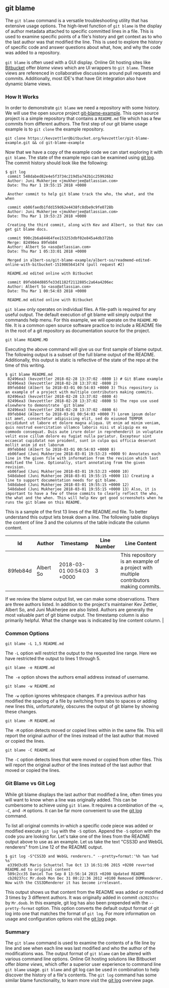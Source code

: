 ## git blame

The `git blame` command is a versatile troubleshooting utility that has extensive usage options. The high-level function of `git blame` is the display of author metadata attached to specific committed lines in a file. This is used to examine specific points of a file's history and get context as to who the last author was that modified the line. This is used to explore the history of specific code and answer questions about what, how, and why the code was added to a repository.

`git blame` is often used with a GUI display. Online Git hosting sites like [Bitbucket](http://bitbucket.org/) offer *blame views* which are UI wrappers to `git blame`. These views are referenced in collaborative discussions around pull requests and commits. Additionally, most IDE's that have Git integration also have dynamic blame views.

### How It Works

In order to demonstrate `git blame` we need a repository with some history. We will use the open source project [git-blame-example](https://bitbucket.org/kevzettler/git-blame-example). This open source project is a simple repository that contains a `README.md` file which has a few commits from different authors. The first step of our git blame usage example is to `git clone` the example repository.

```
git clone https://kevzettler@bitbucket.org/kevzettler/git-blame-example.git && cd git-blame-example
```

Now that we have a copy of the example code we can start exploring it with `git blame`. The state of the example repo can be examined using [git log](https://www.atlassian.com/git/tutorials/git-log). The commit history should look like the following:

```
$ git log
 commit 548dabed82e4e5f3734c219d5a742b1c259926b2
 Author: Juni Mukherjee <jmukherjee@atlassian.com>
 Date: Thu Mar 1 19:55:15 2018 +0000

 Another commit to help git blame track the who, the what, and the when

 commit eb06faedb1fdd159d62e4438fc8dbe9c9fe0728b
 Author: Juni Mukherjee <jmukherjee@atlassian.com>
 Date: Thu Mar 1 19:53:23 2018 +0000

 Creating the third commit, along with Kev and Albert, so that Kev can get git blame docs.

 commit 990c2b6a84464fee153253dbf02e845a4db372bb
 Merge: 82496ea 89feb84
 Author: Albert So <aso@atlassian.com>
 Date: Thu Mar 1 05:33:01 2018 +0000

 Merged in albert-so/git-blame-example/albert-so/readmemd-edited-online-with-bitbucket-1519865641474 (pull request #2)

 README.md edited online with Bitbucket

 commit 89feb84d885fe33d1182f2112885c2a64a4206ec
 Author: Albert So <aso@atlassian.com>
 Date: Thu Mar 1 00:54:03 2018 +0000

 README.md edited online with Bitbucket
```

`git blame` only operates on individual files. A file-path is required for any useful output. The default execution of git blame will simply output the commands help menu. For this example, we will operate on the `README.MD` file. It is a common open source software practice to include a README file in the root of a git repository as documentation source for the project.

```
git blame README.MD
```

Executing the above command will give us our first sample of blame output. The following output is a subset of the full blame output of the README. Additionally, this output is static is reflective of the state of the repo at the time of this writing.

```
$ git blame README.md
 82496ea3 (kevzettler 2018-02-28 13:37:02 -0800 1) # Git Blame example
 82496ea3 (kevzettler 2018-02-28 13:37:02 -0800 2)
 89feb84d (Albert So 2018-03-01 00:54:03 +0000 3) This repository is an example of a project with multiple contributors making commits.
 82496ea3 (kevzettler 2018-02-28 13:37:02 -0800 4)
 82496ea3 (kevzettler 2018-02-28 13:37:02 -0800 5) The repo use used elsewhere to demonstrate `git blame`
 82496ea3 (kevzettler 2018-02-28 13:37:02 -0800 6)
 89feb84d (Albert So 2018-03-01 00:54:03 +0000 7) Lorem ipsum dolor sit amet, consectetur adipisicing elit, sed do eiusmod TEMPOR incididunt ut labore et dolore magna aliqua. Ut enim ad minim veniam, quis nostrud exercitation ullamco laboris nisi ut aliquip ex ea commodo consequat. Duis aute irure dolor in reprehenderit in voluptate velit esse cillum dolore eu fugiat nulla pariatur. Excepteur sint occaecat cupidatat non proident, sunt in culpa qui officia deserunt mollit anim id est laborum
 89feb84d (Albert So 2018-03-01 00:54:03 +0000 8)
 eb06faed (Juni Mukherjee 2018-03-01 19:53:23 +0000 9) Annotates each line in the given file with information from the revision which last modified the line. Optionally, start annotating from the given revision.
 eb06faed (Juni Mukherjee 2018-03-01 19:53:23 +0000 10)
 548dabed (Juni Mukherjee 2018-03-01 19:55:15 +0000 11) Creating a line to support documentation needs for git blame.
 548dabed (Juni Mukherjee 2018-03-01 19:55:15 +0000 12)
 548dabed (Juni Mukherjee 2018-03-01 19:55:15 +0000 13) Also, it is important to have a few of these commits to clearly reflect the who, the what and the when. This will help Kev get good screenshots when he runs the git blame on this README.
```

This is a sample of the first 13 lines of the README.md file. To better understand this output lets break down a line. The following table displays the content of line 3 and the columns of the table indicate the column content.

| **Id**       | **Author** | **Timestamp**             | **Line Number** | **Line Content**                                                                      |
| ------------ | ---------- | ------------------------- | --------------- | ------------------------------------------------------------------------------------- |
| 89feb84d     | Albert So  | 2018-03-01 00:54:03 +0000 | 3               | This repository is an example of a project with multiple contributors making commits. |

If we review the blame output list, we can make some observations. There are three authors listed. In addition to the project's maintainer Kev Zettler, Albert So, and Juni Mukherjee are also listed. Authors are generally the most valuable part of git blame output. The timestamp column is also primarily helpful. What the change was is indicated by line content column. |

### Common Options

```
git blame -L 1,5 README.md
```

The `-L` option will restrict the output to the requested line range. Here we have restricted the output to lines 1 through 5.

```
git blame -e README.md
```

The` -e` option shows the authors email address instead of username.

```
git blame -w README.md
```

The `-w` option ignores whitespace changes. If a previous author has modified the spacing of a file by switching from tabs to spaces or adding new lines this, unfortunately, obscures the output of git blame by showing these changes.

```
git blame -M README.md
```

The `-M` option detects moved or copied lines within in the same file. This will report the original author of the lines instead of the last author that moved or copied the lines.

```
git blame -C README.md
```

The `-C` option detects lines that were moved or copied from other files. This will report the original author of the lines instead of the last author that moved or copied the lines.

### Git Blame vs Git Log

While git blame displays the last author that modified a line, often times you will want to know when a line was originally added. This can be cumbersome to achieve using `git blame`. It requires a combination of the `-w`, `-C`, and `-M` options. It can be far more convenient to use the [git log](https://www.atlassian.com/git/tutorials/git-log) command.

To list all original commits in-which a specific code piece was added or modified execute `git log` with the `-S` option. Append the `-S` option with the code you are looking for. Let's take one of the lines from the README output above to use as an example. Let us take the text "CSS3D and WebGL renderers" from Line 12 of the README output.

```
$ git log -S"CSS3D and WebGL renderers." --pretty=format:'%h %an %ad %s'
 e339d3c85 Mario Schuettel Tue Oct 13 16:51:06 2015 +0200 reverted README.md to original content
 509c2cc35 Daniel Tue Sep 8 13:56:14 2015 +0200 Updated README
 cb20237cc Mr.doob Mon Dec 31 00:22:36 2012 +0100 Removed DOMRenderer. Now with the CSS3DRenderer it has become irrelevant.
```

This output shows us that content from the README was added or modified 3 times by 3 different authors. It was originally added in commit `cb20237cc` by `Mr.doob`. In this example, git log has also been prepended with the `--pretty-format` option. This option converts the default output format of git log into one that matches the format of `git log`. For more information on usage and configuration options visit the [git log](https://www.atlassian.com/git/tutorials/git-log) page.

### Summary

The `git blame` command is used to examine the contents of a file line by line and see when each line was last modified and who the author of the modifications was. The output format of `git blame` can be altered with various command line options. Online Git hosting solutions like Bitbucket offer *blame views*, which offer a superior user experience to command line `git blame` usage. `git blame` and git log can be used in combination to help discover the history of a file's contents. The `git log` command has some similar blame functionality, to learn more visit the [git log](https://www.atlassian.com/git/tutorials/git-log) overview page.
